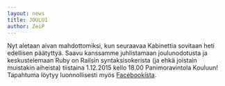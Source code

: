 ```yaml
---
layout: news
title: JOULU1
author: ZeiP
---
```

Nyt aletaan aivan mahdottomiksi, kun seuraavaa Kabinettia sovitaan heti edellisen päätyttyä. Saavu kanssamme juhlistamaan joulunodotusta ja keskustelemaan Ruby on Railsin syntaksisokerista (ja ehkä joistain muistakin aiheista) tiistaina 1.12.2015 kello 18.00 Panimoravintola Kouluun! Tapahtuma löytyy luonnollisesti myös <a href="https://www.facebook.com/events/1651462201765503/">Facebookista</a>.
